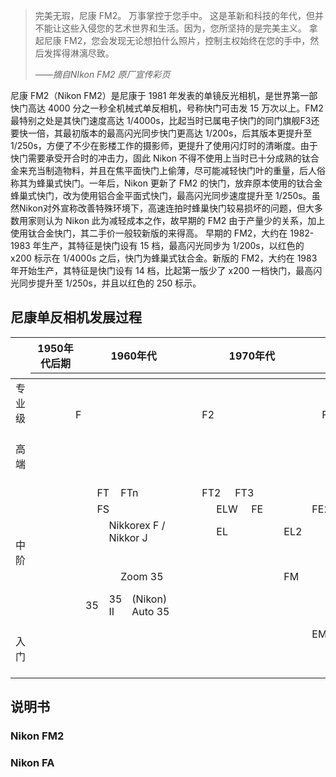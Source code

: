 
> 完美无瑕，尼康 FM2。
  万事掌控于您手中。
  这是革新和科技的年代，但并不能让这些入侵您的艺术世界和生活。因为，您所坚持的是完美主义。
  拿起尼康 FM2，您会发现无论想拍什么照片，控制主权始终在您的手中，然后发挥得淋漓尽致。
>  
> *——摘自NIkon FM2 原厂宣传彩页*

尼康 FM2（Nikon FM2）是尼康于 1981 年发表的单镜反光相机，是世界第一部快门高达 4000 分之一秒全机械式单反相机，号称快门可击发 15 万次以上。FM2 最特别之处是其快门速度高达 1/4000s，比起当时已属电子快门的同门旗舰F3还要快一倍，其最初版本的最高闪光同步快门更高达 1/200s，后其版本更提升至 1/250s，方便了不少在影楼工作的摄影师，更提升了使用闪灯时的清晰度。由于快门需要承受开合时的冲击力，固此 Nikon 不得不使用上当时已十分成熟的钛合金来充当制造物料，并且在焦平面快门上偷薄，尽可能减轻快门叶的重量，后人俗称其为蜂巢式快门。一年后，Nikon 更新了 FM2 的快门，放弃原本使用的钛合金蜂巢式快门，改为使用铝合金平面式快门，最高闪光同步速度提升至 1/250s。虽然Nikon对外宣称改善特殊环境下，高速连拍时蜂巢快门较易损坏的问题，但大多数用家则认为 Nikon 此为减轻成本之作，故早期的 FM2 由于产量少的关系，加上使用钛合金快门，其二手价一般较新版的来得高。 早期的 FM2，大约在 1982-1983 年生产，其特征是快门设有 15 档，最高闪光同步为 1/200s，以红色的 x200 标示在 1/4000s 之后，快门为蜂巢式钛合金。新版的 FM2，大约在 1983 年开始生产，其特征是快门设有 14 档，比起第一版少了 x200 一档快门，最高闪光同步提升至 1/250s，并且以红色的 250 标示。

## 尼康单反相机发展过程

<table>
  <thead>
  <tr>
    <th rowspan="2"></th>
    <th colspan="5">1950年代后期</th>
    <th colspan="10">1960年代</th>
    <th colspan="10">1970年代</th>
    <th colspan="10">1980年代</th>
    <th colspan="10">1990年代</th>
    <th colspan="10">2000年代</th>
    <th colspan="10">2001年代</th>
  </tr>
  <tr>
    <th></th>
    <th></th>
    <th></th>
    <th></th>
    <th></th>
    <th></th>
    <th></th>
    <th></th>
    <th></th>
    <th></th>
    <th></th>
    <th></th>
    <th></th>
    <th></th>
    <th></th>
    <th></th>
    <th></th>
    <th></th>
    <th></th>
    <th></th>
    <th></th>
    <th></th>
    <th></th>
    <th></th>
    <th></th>
    <th></th>
    <th></th>
    <th></th>
    <th></th>
    <th></th>
    <th></th>
    <th></th>
    <th></th>
    <th></th>
    <th></th>
    <th></th>
    <th></th>
    <th></th>
    <th></th>
    <th></th>
    <th></th>
    <th></th>
    <th></th>
    <th></th>
    <th></th>
    <th></th>
    <th></th>
    <th></th>
    <th></th>
    <th></th>
    <th></th>
    <th></th>
    <th></th>
    <th></th>
    <th></th>
    <th></th>
    <th></th>
    <th></th>
    <th></th>
    <th></th>
    <th></th>
    <th></th>
    <th></th>
    <th></th>
    <th></th>
  </tr>
  </thead>
  <tbody>
    <tr>
      <td rowspan="2">专业级</td>
      <td colspan="5"></td>
      <td colspan="10"></td>
      <td colspan="10"></td>
      <td colspan="3"></td>
      <td colspan="5" class="mark-autofocus">F3AF</td>
      <td rowspan="2" colspan="8" class="mark-autofocus">F4</td>
      <td rowspan="2" colspan="8" class="mark-autofocus">F5</td>
      <td rowspan="2" colspan="16" class="mark-autofocus">F6</td>
    </tr>
    <tr>
      <td colspan="4"></td>
      <td colspan="12">F</td>
      <td colspan="9">F2</td>
      <td colspan="8">F3</td>
    </tr>
    <tr>
      <td rowspan="2">高端</td>
      <td rowspan="2" colspan="5"></td>
      <td rowspan="2" colspan="10"></td>
      <td rowspan="2" colspan="10"></td>
      <td colspan="6"></td>
      <td colspan="4" class="mark-autofocus">F-501 (N2020)</td>
      <td colspan="2" class="mark-autofocus">F90 (N90)</td>
      <td colspan="7" class="mark-autofocus">F90X (N90s)</td>
      <td colspan="11" class="mark-autofocus">F100</td>
      <td rowspan="2" colspan="10"></td>
    </tr>
    <tr>
      <td colspan="8"></td>
      <td colspan="3" class="mark-autofocus">F-801 (N8008)</td>
      <td colspan="9" class="mark-autofocus">F-801S (N8008S)</td>
      <td colspan="10" class="mark-autofocus">F80 (N80)</td>
    </tr>
    <tr>
      <td rowspan="6">中阶</td>
      <td rowspan="6" colspan="5"></td>
      <td rowspan="2"></td>
      <td colspan="2" class="mark-nikomat">FT</td>
      <td colspan="8" class="mark-nikomat">FTn</td>
      <td colspan="2" class="mark-nikomat">FT2</td>
      <td colspan="2" class="mark-nikomat">FT3</td>
      <td></td>
      <td colspan="10"></td>
      <td rowspan="2" colspan="4">F-601 (N6006)</td>
      <td rowspan="2" colspan="9">F70 (N70)</td>
      <td rowspan="2" colspan="11">F75 (N75)</td>
      <td rowspan="5" colspan="10"></td>
    </tr>
    <tr>
      <td colspan="7" class="mark-nikomat">FS</td>
      <td colspan="4"></td>
      <td colspan="2" class="mark-nikomat">ELW</td>
      <td colspan="5">FE</td>
      <td colspan="7">FE2</td>
    </tr>
    <tr>
      <td colspan="2"></td>
      <td colspan="8">Nikkorex F / Nikkor J</td>
      <td colspan="2"></td>
      <td colspan="4" class="mark-nikomat">EL</td>
      <td></td>
      <td colspan="2">EL2</td>
      <td></td>
    </tr>
    <tr>
      <td colspan="10"></td>
      <td colspan="10"></td>
      <td colspan="10"></td>
      <td colspan="8"></td>
      <td colspan="6" class="mark-aps">Pronea S</td>
      <td colspan="6"></td>
    </tr>
    <tr>
      <td colspan="3"></td>
      <td colspan="7" class="mark-compur">Zoom 35</td>
      <td colspan="7"></td>
      <td colspan="5">FM</td>
      <td colspan="13">FM2</td>
      <td></td>
      <td colspan="5" class="mark-aps">Pronea 600i/6i</td>
      <td colspan="9">FM3A</td>
    </tr>
    <tr>
      <td colspan="2" class="mark-compur">35</td>
      <td colspan="2" class="mark-compur">35 II</td>
      <td colspan="6" class="mark-compur">(Nikon) Auto 35</td>
      <td colspan="10"></td>
      <td colspan="10"></td>
      <td colspan="5"></td>
      <td colspan="25">FM10</td>
    </tr>
    <tr>
      <td rowspan="2">入门</td>
      <td rowspan="2" colspan="5"></td>
      <td rowspan="2" colspan="10"></td>
      <td colspan="9"></td>
      <td colspan="3">EM</td>
      <td colspan="3">FG</td>
      <td colspan="4">F-301 (N2000)</td>
      <td colspan="5" class="mark-autofocus">F-401S (N4004S)</td>
      <td colspan="6" class="mark-autofocus">F50 (N50)</td>
      <td colspan="10" class="mark-autofocus">F65 (N65)</td>
      <td rowspan="2" colspan="10"></td>
    </tr>
    <tr>
      <td colspan="10"></td>
      <td colspan="4"></td>
      <td colspan="3">FG-20</td>
      <td colspan="4" class="mark-autofocus">F-401 (N4004)</td>
      <td colspan="8" class="mark-autofocus">F-401X (N5005)</td>
      <td colspan="3" class="mark-autofocus">F60 (N60)</td>
      <td colspan="8" class="mark-autofocus">F55 (N55)</td>
    </tr>
  </tbody>
</table>

## 说明书

### Nikon FM2

### Nikon FA